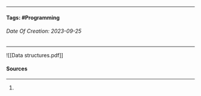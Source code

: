 __________________________________________________________________________
#### **Tags:** #Programming
###### *Date Of Creation: 2023-09-25*
__________________________________________________________________________

![[Data structures.pdf]]
#### Sources
__________________________________________________________________________
1. 